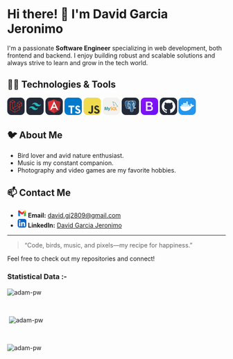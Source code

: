 # Hi there! 👋 I'm David Garcia Jeronimo

I'm a passionate **Software Engineer** specializing in web development, both frontend and backend. I enjoy building robust and scalable solutions and always strive to learn and grow in the tech world.

## 🧑‍💻 Technologies & Tools
<p align="left">
  <img src="https://github.com/tandpfun/skill-icons/blob/main/icons/Laravel-Dark.svg" alt="Laravel" width="40" height="40" />
  <img src="https://github.com/tandpfun/skill-icons/blob/main/icons/TailwindCSS-Dark.svg" alt="TailwindCSS" width="40" height="40" />
  <img src="https://github.com/tandpfun/skill-icons/blob/main/icons/Angular-Dark.svg" alt="Angular-Dark" width="40" height="40" />
  <img src="https://github.com/tandpfun/skill-icons/blob/main/icons/TypeScript.svg" alt="TypeScript" width="40" height="40" />
  <img src="https://github.com/tandpfun/skill-icons/blob/main/icons/JavaScript.svg" alt="JavaScript" width="40" height="40" />
  <img src="https://github.com/tandpfun/skill-icons/blob/main/icons/MySQL-Light.svg" alt="MySQL" width="40" height="40" />
  <img src="https://github.com/tandpfun/skill-icons/blob/main/icons/PostgreSQL-Dark.svg" alt="PostgreSQL" width="40" height="40" />
  <img src="https://github.com/tandpfun/skill-icons/blob/main/icons/Bootstrap.svg" alt="bootstrap" width="40" height="40" />
  <img src="https://github.com/tandpfun/skill-icons/blob/main/icons/Github-Dark.svg" alt="Github" width="40" height="40" />
  <img src="https://github.com/tandpfun/skill-icons/blob/main/icons/Docker.svg" alt="Docker" width="40" height="40" />
</p>

## 🐦 About Me
- Bird lover and avid nature enthusiast.
- Music is my constant companion.
- Photography and video games are my favorite hobbies.

## 📫 Contact Me
- <img src="https://github.com/tandpfun/skill-icons/blob/main/icons/Gmail-Light.svg" alt="Docker" width="20" height="20" /> **Email:** david.gj2809@gmail.com
- <img src="https://github.com/tandpfun/skill-icons/blob/main/icons/LinkedIn.svg" alt="Docker" width="20" height="20" /> **LinkedIn:** [David Garcia Jeronimo](https://www.linkedin.com/in/david-garcia-jeronimo-ba01a1336)

---

> “Code, birds, music, and pixels—my recipe for happiness.”

Feel free to check out my repositories and connect!
<br>

<h3>Statistical Data :-</h3>
<p><img align="center"
    src="https://github-readme-stats.vercel.app/api/top-langs?username=Chromebridge321&show_icons=true&locale=es&bg_color=0d1117&text_color=ffffff&layout=compact"
    alt="adam-pw" 
    bg_color=#808080/></p>

<br>

<p>&nbsp;<img align="center" src="https://github-readme-stats.vercel.app/api?username=Chromebridge321&show_icons=true&locale=en&bg_color=0d1117&text_color=ffffff&repo=convoychat"
    alt="adam-pw" /></p>

<br>

<p><img align="center" src="https://github-readme-streak-stats.herokuapp.com/?user=Chromebridge321&theme=dark&background=0d1117&date_format=M%20j%5B%2C%20Y%5D" alt="adam-pw" /></p>
      
<p align="left"> <a href="https://twitter.com/" target="blank"><img
      src="https://img.shields.io/twitter/follow/?logo=twitter&style=for-the-badge" alt="" /></a> </p>





